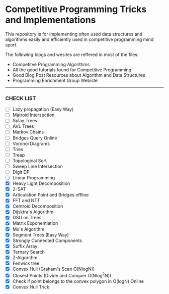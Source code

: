 # Competitive Programming Tricks and Implementations

This repository is for implementing often used data structures and algorithms easily and efficiently used in competitive programming mind sport.

The following blogs and wesites are reffered in most of the files:

* <a href="https://cp-algorithms.com" target="_blank" style="text-decoration:none;"> Competitve Programming Algorithms</a>
* <a href="https://codeforces.com/blog/entry/57282" target="_blank" style="text-decoration:none;">All the good tutorials found for Competitive Programming </a> 
* <a href="https://codeforces.com/blog/entry/13529" target="_blank" style="text-decoration:none;">Good Blog Post Resources about Algorithm and Data Structures</a>
* <a href="http://wcipeg.com/wiki/Special:AllPages" target="_blank" style="text-decoration:none;">Programming Enrichment Group Webiste</a>
___
### CHECK LIST
* [ ] Lazy propagation (Easy Way)
* [ ] Matroid Intersection
* [ ] Splay Trees
* [ ] AVL Trees
* [ ] Markov Chains
* [ ] Bridges Query Online
* [ ] Voronoi Diagrams
* [ ] Tries
* [ ] Treap
* [ ] Topological Sort
* [ ] Sweep Line Intersection
* [ ] Digit DP
* [ ] Linear Programming
* [x] Heavy Light Decomposition
* [x] 2-SAT
* [x] Articulation Point and Bridges offline
* [x] FFT and NTT
* [x] Centroid Decomposition
* [x] Dijsktra's Algorithm
* [x] DSU on Trees
* [x] Matrix Exponentiation
* [x] Mo's Algorithm
* [x] Segment Trees (Easy Way)
* [x] Strongly Connected Components
* [x] Suffix Array
* [x] Ternary Search
* [x] Z-Algorithm
* [x] Fenwick tree
* [x] Convex Hull (Graham's Scan O(NlogN))
* [x] Closest Points (Divide and Conquer O(Nlog<sup>2</sup>N))
* [x] Check if point belongs to the convex polygon in O(logN) Online
* [x] Convex Hull Trick